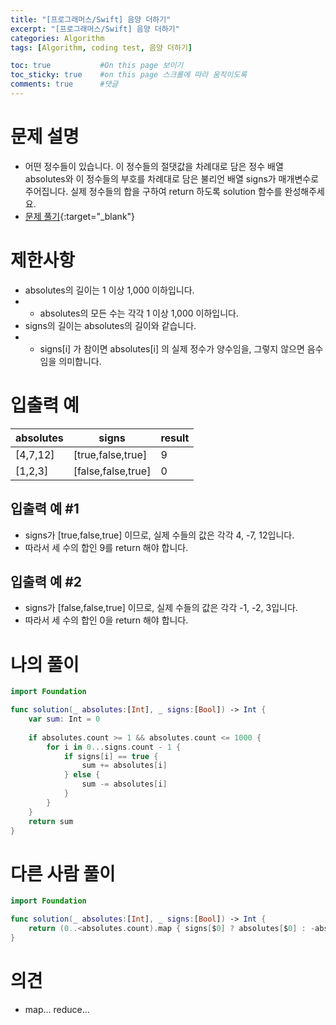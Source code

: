 ```yaml
---
title: "[프로그래머스/Swift] 음양 더하기"
excerpt: "[프로그래머스/Swift] 음양 더하기"
categories: Algorithm
tags: [Algorithm, coding test, 음양 더하기]

toc: true           #On this page 보이기 
toc_sticky: true    #on this page 스크롤에 따라 움직이도록 
comments: true      #댓글
---
```

# 문제 설명 
- 어떤 정수들이 있습니다. 이 정수들의 절댓값을 차례대로 담은 정수 배열 absolutes와 이 정수들의 부호를 차례대로 담은 불리언 배열 signs가 매개변수로 주어집니다. 실제 정수들의 합을 구하여 return 하도록 solution 함수를 완성해주세요.
- [문제 풀기](https://school.programmers.co.kr/learn/courses/30/lessons/76501){:target="_blank"} 

# 제한사항
- absolutes의 길이는 1 이상 1,000 이하입니다.
- - absolutes의 모든 수는 각각 1 이상 1,000 이하입니다.
- signs의 길이는 absolutes의 길이와 같습니다.
- - signs[i] 가 참이면 absolutes[i] 의 실제 정수가 양수임을, 그렇지 않으면 음수임을 의미합니다.

# 입출력 예

|absolutes|signs|result|
|---|---|---|
|[4,7,12]|[true,false,true]|9|
|[1,2,3]|[false,false,true]|0|

## 입출력 예 #1 
- signs가 [true,false,true] 이므로, 실제 수들의 값은 각각 4, -7, 12입니다.
- 따라서 세 수의 합인 9를 return 해야 합니다.

## 입출력 예 #2 
- signs가 [false,false,true] 이므로, 실제 수들의 값은 각각 -1, -2, 3입니다.
- 따라서 세 수의 합인 0을 return 해야 합니다.

# 나의 풀이 
```swift 
import Foundation

func solution(_ absolutes:[Int], _ signs:[Bool]) -> Int {
    var sum: Int = 0 
    
    if absolutes.count >= 1 && absolutes.count <= 1000 {
        for i in 0...signs.count - 1 {
            if signs[i] == true {
                sum += absolutes[i]
            } else {
                sum -= absolutes[i]
            }
        }
    }
    return sum
}
``` 
# 다른 사람 풀이 
```swift 
import Foundation

func solution(_ absolutes:[Int], _ signs:[Bool]) -> Int {
    return (0..<absolutes.count).map { signs[$0] ? absolutes[$0] : -absolutes[$0] }.reduce(0, +)
}
``` 

# 의견 
- map... reduce...
